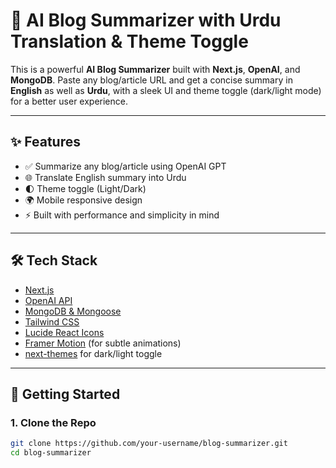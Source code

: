 # 🧠 AI Blog Summarizer with Urdu Translation & Theme Toggle

This is a powerful **AI Blog Summarizer** built with **Next.js**, **OpenAI**, and **MongoDB**. Paste any blog/article URL and get a concise summary in **English** as well as **Urdu**, with a sleek UI and theme toggle (dark/light mode) for a better user experience.

---

## ✨ Features

- ✅ Summarize any blog/article using OpenAI GPT
- 🌐 Translate English summary into Urdu
- 🌓 Theme toggle (Light/Dark)
- 🌍 Mobile responsive design
- ⚡ Built with performance and simplicity in mind

---

## 🛠 Tech Stack

- [Next.js](https://nextjs.org/)
- [OpenAI API](https://platform.openai.com/)
- [MongoDB & Mongoose](https://mongoosejs.com/)
- [Tailwind CSS](https://tailwindcss.com/)
- [Lucide React Icons](https://lucide.dev/)
- [Framer Motion](https://www.framer.com/motion/) (for subtle animations)
- [next-themes](https://github.com/pacocoursey/next-themes) for dark/light toggle

---

## 🚀 Getting Started

### 1. Clone the Repo

```bash
git clone https://github.com/your-username/blog-summarizer.git
cd blog-summarizer
